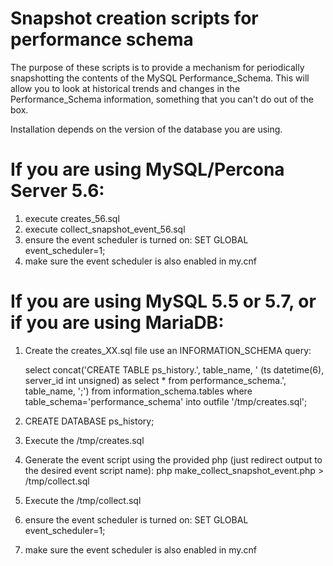 Snapshot creation scripts for performance schema
======
The purpose of these scripts is to provide a mechanism for periodically snapshotting the contents of the MySQL Performance_Schema.  This will allow you to look at historical trends and changes in the Performance_Schema information, something that you can't do out of the box.

Installation depends on the version of the database you are using.

If you are using MySQL/Percona Server 5.6:
======
1. execute creates_56.sql
2. execute collect_snapshot_event_56.sql
3. ensure the event scheduler is turned on: SET GLOBAL event_scheduler=1; 
4. make sure the event scheduler is also enabled in my.cnf

If you are using MySQL 5.5 or 5.7, or if you are using MariaDB:
======
1. Create the creates_XX.sql file use an INFORMATION_SCHEMA query:

    select concat('CREATE TABLE ps_history.', table_name, ' (ts datetime(6), server_id int unsigned) as select * from  performance_schema.', table_name, ';') 
      from information_schema.tables 
     where table_schema='performance_schema' 
      into outfile '/tmp/creates.sql';

2. CREATE DATABASE ps_history;

3. Execute the /tmp/creates.sql

4. Generate the event script using the provided php (just redirect output to the desired event script name):
php make_collect_snapshot_event.php > /tmp/collect.sql

5. Execute the /tmp/collect.sql

6. ensure the event scheduler is turned on: SET GLOBAL event_scheduler=1; 

7. make sure the event scheduler is also enabled in my.cnf
